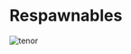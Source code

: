 # Respawnables
![tenor](https://user-images.githubusercontent.com/45261121/53178702-3bc3a980-35a7-11e9-997c-4451abc61ba4.gif)
